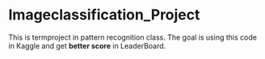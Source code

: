 # Imageclassification_Project

This is termproject in pattern recognition class.
The goal is using this code in Kaggle and get **better score** in LeaderBoard.
